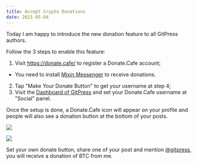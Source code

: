 ```yaml
---
title: Accept Crypto Donations
date: 2021-05-04
---
```


Today I am happy to introduce the new donation feature to all GitPress authors.

Follow the 3 steps to enable this feature:

1. Visit https://donate.cafe/ to register a Donate.Cafe account;
  - You need to install [Mixin Messenger](https://mixin.one/messenger) to receive donations.
2. Tap "Make Your Donate Button" to get your username at step 4;
3. Visit the [Dashboard of GitPress](https://gitpress.io/@me/dashboard/profile) and set your Donate.Cafe username at "Social" panel.

Once the setup is done, a Donate.Cafe icon will appear on your profile and people will also see a  donation button at the bottom of your posts.

![](/donatecafe/screenshot.1.png)

![](/donatecafe/screenshot.2.png)

Set your own donate button, share one of your post and mention [@gitpress](https://twitter.com/gitpress), you will receive a donation of BTC from me.
